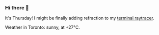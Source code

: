 ### Hi there :wave:

It's Thursday! I might be finally adding refraction to my [terminal raytracer](https://github.com/bewuethr/bash-raytracer).

Weather in Toronto: sunny, at +27°C.
